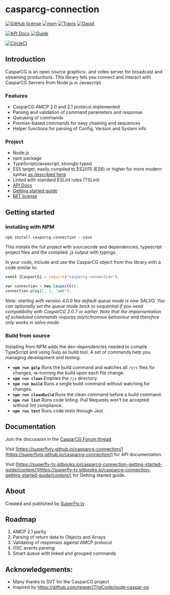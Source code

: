 # casparcg-connection

[![GitHub license](https://img.shields.io/badge/license-MIT-blue.svg?style=flat-square)](https://raw.githubusercontent.com/SuperFlyTV/casparcg-connection/master/LICENSE) [![npm](https://img.shields.io/npm/v/casparcg-connection.svg?style=flat-square)](https://www.npmjs.com/package/casparcg-connection) [![Travis](https://img.shields.io/travis/SuperFlyTV/casparcg-connection.svg?style=flat-square)](https://travis-ci.org/SuperFlyTV/casparcg-connection) [![David](https://img.shields.io/david/superflytv/casparcg-connection.svg?style=flat-square)](https://david-dm.org/superflytv/casparcg-connection)

[![API Docs](https://img.shields.io/badge/Docs-Api-orange.svg?style=flat-square)](https://superflytv.github.io/casparcg-connection/) [![Guide](https://img.shields.io/badge/Docs-Getting%20started%20guide-orange.svg?style=flat-square)](https://superfly-tv.gitbooks.io/casparcg-connection-getting-started-guide/content/)

[![CircleCI](https://circleci.com/gh/SuperFlyTV/casparcg-connection.svg?style=svg)](https://circleci.com/gh/SuperFlyTV/casparcg-connection)

## Introduction

CasparCG is an open source graphics- and video server for broadcast and streaming productions. This library lets you connect and interact with CasparCG Servers from Node.js in Javascript.

### Features

- CasparCG AMCP 2.0 and 2.1 protocol implemented
- Parsing and validation of command parameters and response
- Queueing of commands
- Promise-based commands for easy chaining and sequences
- Helper functions for parsing of Config, Version and System info
 
### Project

- Node.js
- npm package
- TypeScript/Javascript, strongly typed
- ES5 target, easily compiled to ES2015 (ES6) or higher for more modern syntax [as described here](https://superfly-tv.gitbooks.io/casparcg-connection-getting-started-guide/content/es6-compilation.html)
- Linted with standard ESLint rules (TSLint)
- [API Docs](https://superflytv.github.io/casparcg-connection/)
- [Getting started guide](https://superfly-tv.gitbooks.io/casparcg-connection-getting-started-guide/content/)
- [MIT license](https://raw.githubusercontent.com/SuperFlyTV/casparcg-connection/master/LICENSE)

## Getting started

### Installing with NPM

```
npm install casparcg-connection --save
```

This installs the full project with sourcecode and dependencies, typescript project files and the compiled .js output with typings.

In your code, include and use the CasparCG object from this library with a code similar to:

```javascript
const {CasparCG} = require("casparcg-connection");

var connection = new CasparCG();
connection.play(1, 1, "amb");
```

_Note: starting with version 4.0.0 the default queue mode is now SALVO. You can optionally set the queue mode back to sequential if you need compatibility with CasparCG 2.0.7 or earlier. Note that the implementation of scheduled commands requires asynchronous behaviour and therefore only works in salvo mode._

### Build from source
Installing from NPM adds the dev-dependencies needed to compile TypeScript and using Gulp as build tool. A set of commands help you managing development and testing:

* **`npm run gulp`** Runs the build command and watches all `/src` files for changes, re-running the build upon each file change.
* **`npm run clean`** Empties the `/js` directory.
* **`npm run build`** Runs a single build command without watching for changes.
* **`npm run cleanBuild`**  Runs the clean command before a build command.
* **`npm run lint`** Runs code linting. Pull Requests won't be accepted without lint compliance.
* **`npm run test`** Runs code tests through Jest.

## Documentation
Join the discussion in the [CasparCG Forum thread](http://casparcg.com/forum/viewtopic.php?f=3&t=4061).

Visit [https://superflytv.github.io/casparcg-connection/](https://superflytv.github.io/casparcg-connection/) for API documentation.

Visit [https://superfly-tv.gitbooks.io/casparcg-connection-getting-started-guide/content/](https://superfly-tv.gitbooks.io/casparcg-connection-getting-started-guide/content/) for Getting started guide.

## About

Created and published by [SuperFly.tv](http://superfly.tv)

## Roadmap
1. AMCP 2.1 parity
2. Parsing of return data to Objects and Arrays
3. Validating of responses against AMCP protocol
4. OSC events parsing
5. Smart queue with linked and grouped commands

## Acknowledgements:
- Many thanks to SVT for the CasparCG project
- Inspired by https://github.com/respectTheCode/node-caspar-cg
